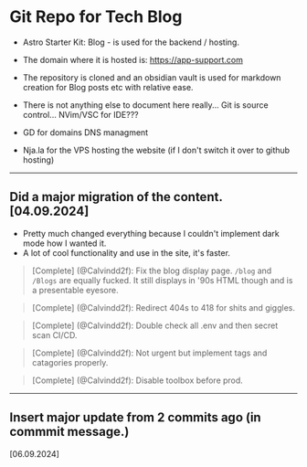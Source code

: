 # Git Repo for Tech Blog

+ Astro Starter Kit: Blog - is used for the backend / hosting.
+ The domain where it is hosted is: https://app-support.com

+ The repository is cloned and an obsidian vault is used for markdown creation for Blog posts etc with relative ease.
+ There is not anything else to document here really... Git is source control... NVim/VSC for IDE???
+ GD for domains DNS managment
+ Nja.la for the VPS hosting the website (if I don't switch it over to github hosting)

---------------------------------

## Did a major migration of the content. [04.09.2024]

+ Pretty much changed everything because I couldn't implement dark mode how I wanted it.
+ A lot of cool functionality and use in the site, it's faster.

> [Complete] (@Calvindd2f): Fix the blog display page. `/blog` and `/Blogs` are equally fucked. It still displays in '90s HTML though and is a presentable eyesore.

> [Complete] (@Calvindd2f): Redirect 404s to 418 for shits and giggles.

> [Complete] (@Calvindd2f): Double check all .env and then secret scan CI/CD.

> [Complete] (@Calvindd2f): Not urgent but implement tags and catagories properly.

> [Complete] (@Calvindd2f): Disable toolbox before prod.

-------------------------------

## Insert major update from 2 commits ago (in commmit message.)

[06.09.2024]